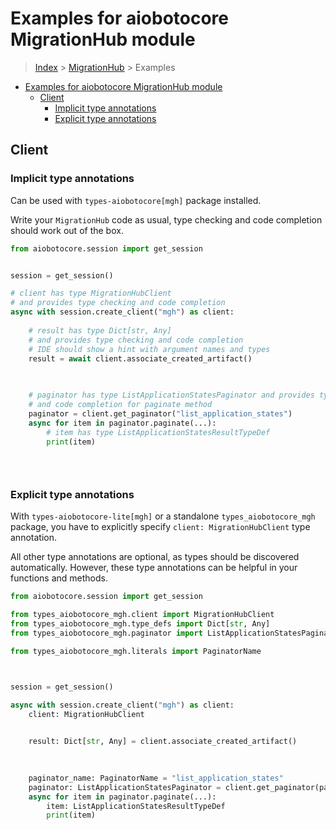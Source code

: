 <a id="examples-for-aiobotocore-migrationhub-module"></a>

# Examples for aiobotocore MigrationHub module

> [Index](../README.md) > [MigrationHub](./README.md) > Examples

- [Examples for aiobotocore MigrationHub module](#examples-for-aiobotocore-migrationhub-module)
  - [Client](#client)
    - [Implicit type annotations](#implicit-type-annotations)
    - [Explicit type annotations](#explicit-type-annotations)

<a id="client"></a>

## Client

<a id="implicit-type-annotations"></a>

### Implicit type annotations

Can be used with `types-aiobotocore[mgh]` package installed.

Write your `MigrationHub` code as usual, type checking and code completion
should work out of the box.

```python
from aiobotocore.session import get_session


session = get_session()

# client has type MigrationHubClient
# and provides type checking and code completion
async with session.create_client("mgh") as client:
    
    # result has type Dict[str, Any]
    # and provides type checking and code completion
    # IDE should show a hint with argument names and types
    result = await client.associate_created_artifact()
    

    
    # paginator has type ListApplicationStatesPaginator and provides type checking
    # and code completion for paginate method
    paginator = client.get_paginator("list_application_states")
    async for item in paginator.paginate(...):
        # item has type ListApplicationStatesResultTypeDef
        print(item)
    

    
```

<a id="explicit-type-annotations"></a>

### Explicit type annotations

With `types-aiobotocore-lite[mgh]` or a standalone `types_aiobotocore_mgh`
package, you have to explicitly specify `client: MigrationHubClient` type
annotation.

All other type annotations are optional, as types should be discovered
automatically. However, these type annotations can be helpful in your functions
and methods.

```python
from aiobotocore.session import get_session

from types_aiobotocore_mgh.client import MigrationHubClient
from types_aiobotocore_mgh.type_defs import Dict[str, Any]
from types_aiobotocore_mgh.paginator import ListApplicationStatesPaginator

from types_aiobotocore_mgh.literals import PaginatorName



session = get_session()

async with session.create_client("mgh") as client:
    client: MigrationHubClient

    
    result: Dict[str, Any] = client.associate_created_artifact()
    

    
    paginator_name: PaginatorName = "list_application_states"
    paginator: ListApplicationStatesPaginator = client.get_paginator(paginator_name)
    async for item in paginator.paginate(...):
        item: ListApplicationStatesResultTypeDef
        print(item)
    

    
```
